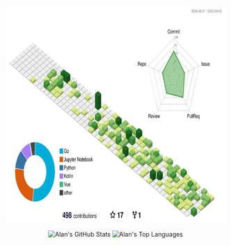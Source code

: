 <p align="center">
  <picture>
    <source
      media="(prefers-color-scheme: dark)"
      srcset="./profile-3d-night.svg"
    />
    <source
      media="(prefers-color-scheme: light)"
      srcset="./profile-3d.svg"
    />
    <img
      height="500"
      alt="3D Profile Image"
      src="./profile-3d.svg"
    />
  </picture>
</p>

<p align="center">
  <picture>
    <source media="(prefers-color-scheme: dark)" srcset="https://github-readme-stats.vercel.app/api?username=alanxtl&count_private=true&include_all_commits=true&show_icons=true&custom_title=alanxtl%27s%20GitHub%20stats&theme=tokyonight" />
    <source media="(prefers-color-scheme: light)" srcset="https://github-readme-stats.vercel.app/api?username=alanxtl&count_private=true&include_all_commits=true&show_icons=true&custom_title=alanxtl%27s%20GitHub%20stats" />
    <img height="200" alt="Alan's GitHub Stats" src="https://github-readme-stats.vercel.app/api?username=alanxtl&count_private=true&include_all_commits=true&show_icons=true&custom_title=alanxtl%27s%20GitHub%20stats" />
  </picture>
  <picture>
    <source media="(prefers-color-scheme: dark)" srcset="https://github-readme-stats.vercel.app/api/top-langs/?username=alanxtl&show_icons=true&exclude_repo=Obsidian-Notes,nmap,vvv-scanner,alanxtl.github.io,MyWechat,blog,intranet-api,resume,notes,systematic-literature-review-of-commercial-participation-in-open-source-software,forecast&theme=tokyonight" />
    <source media="(prefers-color-scheme: light)" srcset="https://github-readme-stats.vercel.app/api/top-langs/?username=alanxtl&theme=default&show_icons=true&exclude_repo=Obsidian-Notes,nmap,vvv-scanner,alanxtl.github.io,MyWechat,blog,intranet-api,resume,notes,systematic-literature-review-of-commercial-participation-in-open-source-software,forecast" />
    <img height="195" alt="Alan's Top Languages" src="https://github-readme-stats.vercel.app/api/top-langs/?username=alanxtl&theme=default&show_icons=true&exclude_repo=Obsidian-Notes,nmap,vvv-scanner,alanxtl.github.io,MyWechat,blog,intranet-api,resume,notes,systematic-literature-review-of-commercial-participation-in-open-source-software,forecast" />
  </picture>
</p>
